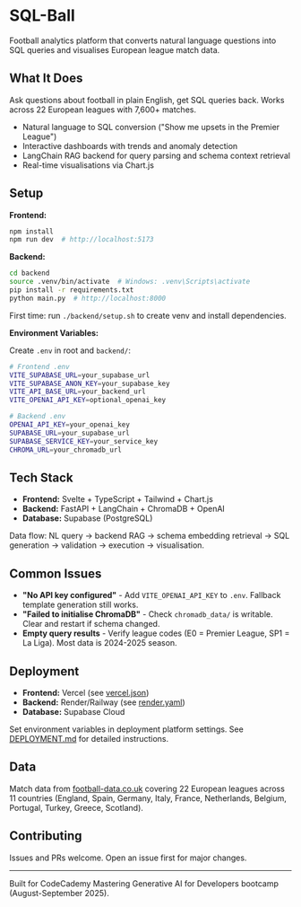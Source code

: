 # SQL-Ball

Football analytics platform that converts natural language questions into SQL queries and visualises European league match data.

## What It Does

Ask questions about football in plain English, get SQL queries back. Works across 22 European leagues with 7,600+ matches.

- Natural language to SQL conversion ("Show me upsets in the Premier League")
- Interactive dashboards with trends and anomaly detection
- LangChain RAG backend for query parsing and schema context retrieval
- Real-time visualisations via Chart.js

## Setup

**Frontend:**
```bash
npm install
npm run dev  # http://localhost:5173
```

**Backend:**
```bash
cd backend
source .venv/bin/activate  # Windows: .venv\Scripts\activate
pip install -r requirements.txt
python main.py  # http://localhost:8000
```

First time: run `./backend/setup.sh` to create venv and install dependencies.

**Environment Variables:**

Create `.env` in root and `backend/`:

```bash
# Frontend .env
VITE_SUPABASE_URL=your_supabase_url
VITE_SUPABASE_ANON_KEY=your_supabase_key
VITE_API_BASE_URL=your_backend_url
VITE_OPENAI_API_KEY=optional_openai_key

# Backend .env
OPENAI_API_KEY=your_openai_key
SUPABASE_URL=your_supabase_url
SUPABASE_SERVICE_KEY=your_service_key
CHROMA_URL=your_chromadb_url
```

## Tech Stack

- **Frontend:** Svelte + TypeScript + Tailwind + Chart.js
- **Backend:** FastAPI + LangChain + ChromaDB + OpenAI
- **Database:** Supabase (PostgreSQL)

Data flow: NL query → backend RAG → schema embedding retrieval → SQL generation → validation → execution → visualisation.

## Common Issues

- **"No API key configured"** - Add `VITE_OPENAI_API_KEY` to `.env`. Fallback template generation still works.
- **"Failed to initialise ChromaDB"** - Check `chromadb_data/` is writable. Clear and restart if schema changed.
- **Empty query results** - Verify league codes (E0 = Premier League, SP1 = La Liga). Most data is 2024-2025 season.

## Deployment

- **Frontend:** Vercel (see [vercel.json](vercel.json))
- **Backend:** Render/Railway (see [render.yaml](render.yaml))
- **Database:** Supabase Cloud

Set environment variables in deployment platform settings. See [DEPLOYMENT.md](DEPLOYMENT.md) for detailed instructions.

## Data

Match data from [football-data.co.uk](https://www.football-data.co.uk/data.php) covering 22 European leagues across 11 countries (England, Spain, Germany, Italy, France, Netherlands, Belgium, Portugal, Turkey, Greece, Scotland).

## Contributing

Issues and PRs welcome. Open an issue first for major changes.

---

Built for CodeCademy Mastering Generative AI for Developers bootcamp (August-September 2025).
